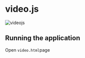 # video.js
![videojs](https://user-images.githubusercontent.com/41233916/44165747-2c8b0d00-a0e7-11e8-9825-d3a749ebbb2c.PNG)

## Running the application
Open `video.html`page
